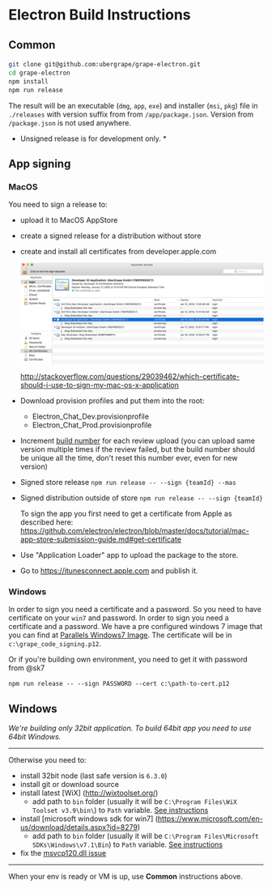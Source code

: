 # Electron Build Instructions

## Common

```bash
git clone git@github.com:ubergrape/grape-electron.git
cd grape-electron
npm install
npm run release
```
The result will be an executable (`dmg`, `app`, `exe`) and installer (`msi`, `pkg`) file in `./releases` with version suffix from from `/app/package.json`. Version from `/package.json` is not used anywhere.

* Unsigned release is for development only. *

## App signing

### MacOS

You need to sign a release to:

- upload it to MacOS AppStore
- create a signed release for a distribution without store
- create and install all certificates from developer.apple.com

  ![](./images/mac-certificates-screen.png)

  http://stackoverflow.com/questions/29039462/which-certificate-should-i-use-to-sign-my-mac-os-x-application
- Download provision profiles and put them into the root:
  - Electron_Chat_Dev.provisionprofile
  - Electron_Chat_Prod.provisionprofile
- Increment [build number](https://github.com/ubergrape/grape-electron/blob/master/app/package.json#L7) for each review upload (you can upload same version multiple times if the review failed, but the build number should be unique all the time, don't reset this number ever, even for new version)

- Signed store release `npm run release -- --sign {teamId} --mas`
- Signed distribution outside of store `npm run release -- --sign {teamId}`

  To sign the app you first need to get a certificate from Apple as described here: https://github.com/electron/electron/blob/master/docs/tutorial/mac-app-store-submission-guide.md#get-certificate

- Use "Application Loader" app to upload the package to the store.
- Go to https://itunesconnect.apple.com and publish it.

### Windows

In order to sign you need a certificate and a password.
So you need to have certificate on your `win7` and password.
In order to sign you need a certificate and a password.
We have a pre configured windows 7 image that you can find at [Parallels Windows7 Image](https://github.com/ubergrape/chatgrape/wiki/Electron-Build-Instructions#windows-1). The certificate will be in `c:\grape_code_signing.p12`.

Or if you're building own environment, you need to get it with password from @sk7

```
npm run release -- --sign PASSWORD --cert c:\path-to-cert.p12
```

## Windows

_We're building only 32bit application._
_To build 64bit app you need to use 64bit Windows._

-----

Otherwise you need to:
 * install 32bit node (last safe version is `6.3.0`)
 * install git or download source
 * install latest [WiX] (http://wixtoolset.org/)
   * add path to `bin` folder (usually it will be `C:\Program Files\WiX Toolset v3.9\bin\`) to `Path` variable. [See instructions](http://www.nextofwindows.com/how-to-addedit-environment-variables-in-windows-7)
 * install [microsoft windows sdk for win7] (https://www.microsoft.com/en-us/download/details.aspx?id=8279)
   * add path to `bin` folder (usually it will be `C:\Program Files\Microsoft SDKs\Windows\v7.1\Bin`) to `Path` variable. [See instructions](http://www.nextofwindows.com/how-to-addedit-environment-variables-in-windows-7)
 * fix the [msvcp120.dll issue](https://www.google.com.ua/webhp?sourceid=chrome-instant&ion=1&espv=2&ie=UTF-8#q=msvcp120+dll+windows)

-----

When your env is ready or VM is up, use **Common** instructions above.
